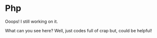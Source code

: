 # Php
Ooops! I still working on it.

What can you see here?
Well, just codes full of crap but, could be helpful!

